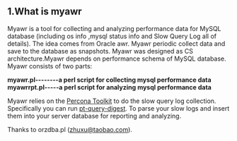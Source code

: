 <h2>1.What is myawr</h2>
Myawr is a tool for collecting and analyzing performance data for MySQL database (including os info ,mysql status info and Slow Query Log  all of details). The idea comes from Oracle awr. Myawr periodic collect data and save to the database as snapshots. Myawr was designed as CS architecture.Myawr depends on performance schema of MySQL database. Myawr consists of two parts:

<b>myawr.pl</b><b>--------a perl script for collecting mysql performance data</b>
<b>myawrrpt.pl-----a perl script for analyzing mysql performance data</b>

Myawr relies on the <a href="http://www.percona.com/software/percona-toolkit/">Percona Toolkit</a> to do the slow query log collection. Specifically you can run <a href="http://www.percona.com/doc/percona-toolkit/2.0/pt-query-digest.html">pt-query-digest</a>. To parse your slow logs and insert them into your server database for reporting and analyzing.

Thanks to orzdba.pl (<a href="mailto:zhuxu@taobao.com">zhuxu@taobao.com</a>).
